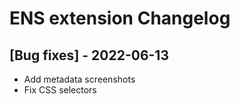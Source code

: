 # ENS extension Changelog

## [Bug fixes] - 2022-06-13

- Add metadata screenshots
- Fix CSS selectors
